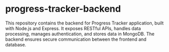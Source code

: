 # progress-tracker-backend
This repository contains the backend for Progress Tracker application, built with Node.js and Express. It exposes RESTful APIs, handles data processing, manages authentication, and stores data in MongoDB. The backend ensures secure communication between the frontend and database.
